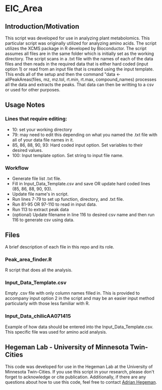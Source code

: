 # EIC_Area

## Introduction/Motivation
This script was developed for use in analyzing plant metabolomics. This particular script was originally utilized for analyzing amino acids. The script utilizes the XCMS package in R developed by Bioconductor. The script assumes all files are in the same folder which is initially set as the working directory. The script scans in a .txt file with the names of each of the data files and then reads in the required data that is either hard coded (input option 1) or read from an input file that is created using the input template. This ends all of the setup and then the command "data <- allPeakAreas(files, mz, mz.tol, rt.min, rt.max, compound_names) processes all the data and extracts the peaks. That data can then be writting to a csv or used for other purposes.  

## Usage Notes
### Lines that require editing:
- 10: set your working directory
- 79: may need to edit this depending on what you named the .txt file with all of your data file names in it. 
- 85, 86, 88, 90, 93: Hard coded input option. Set variables to their desired values. 
- 100: Input template option. Set string to input file name. 

### Workflow
- Generate file list .txt file. 
- Fill in Input_Data_Template.csv and save OR update hard coded lines (85, 86, 88, 90, 93).
- Update file name's in script. 
- Run lines 7-79 to set up function, directory, and .txt file. 
- Run 81-95 OR 97-110 to read in input data. 
- Run 113 to extract peak data
- (optional) Update filename in line 116 to desired csv name and then run 116 to generate csv using data. 

## Files
A brief description of each file in this repo and its role. 

### Peak_area_finder.R
R script that does all the analysis. 

### Input_Data_Template.csv
Empty .csv file with only column names filled in. This is provided to accompany input option 2 in the script and may be an easier input method particularly with those less familiar with R. 

### Input_Data_chilicAA071415
Example of how data should be entered into the Input_Data_Template.csv. This specific file was used for amino acid analysis. 

## Hegeman Lab - University of Minnesota Twin-Cities
This code was developed for use in the Hegeman Lab at the University of Minnesota Twin-Cities. If you use this script in your research, please don't forget to acknowledge or cite publication. Additionally, if there are any questions about how to use this code, feel free to contact [Adrian Hegeman](mailto:hegem007@umn.edu). 
